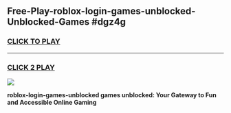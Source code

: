 
## Free-Play-roblox-login-games-unblocked-Unblocked-Games #dgz4g
<h3>
<a href="https://news.freeplayer.one?title=roblox-login-games-unblocked&ref=8M">CLICK TO PLAY</a></h3>
<hr>

<h3>
<a href="https://news.freeplayer.one?title=roblox-login-games-unblocked&ref=8M">CLICK 2 PLAY</a>
  
</h3>

<a href="https://news.freeplayer.one?title=roblox-login-games-unblocked&ref=8M"><img src="https://clearcache.store/games.png"></a>


**roblox-login-games-unblocked games unblocked: Your Gateway to Fun and Accessible Online Gaming**
